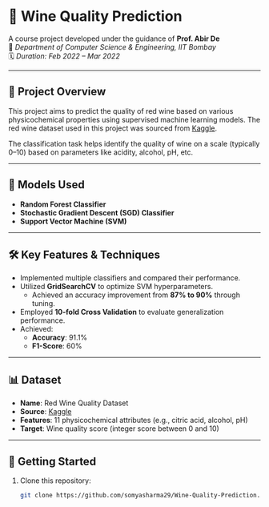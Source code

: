 # 🍷 Wine Quality Prediction

A course project developed under the guidance of **Prof. Abir De**  
📍 *Department of Computer Science & Engineering, IIT Bombay*  
🗓️ *Duration: Feb 2022 – Mar 2022*

---

## 📌 Project Overview

This project aims to predict the quality of red wine based on various physicochemical properties using supervised machine learning models. The red wine dataset used in this project was sourced from [Kaggle](https://www.kaggle.com/datasets/uciml/red-wine-quality-cortez-et-al-2009).

The classification task helps identify the quality of wine on a scale (typically 0–10) based on parameters like acidity, alcohol, pH, etc.

---

## 🧠 Models Used

- **Random Forest Classifier**
- **Stochastic Gradient Descent (SGD) Classifier**
- **Support Vector Machine (SVM)**

---

## 🛠️ Key Features & Techniques

- Implemented multiple classifiers and compared their performance.
- Utilized **GridSearchCV** to optimize SVM hyperparameters.
  - Achieved an accuracy improvement from **87% to 90%** through tuning.
- Employed **10-fold Cross Validation** to evaluate generalization performance.
- Achieved:
  - **Accuracy**: 91.1%
  - **F1-Score**: 60%

---

## 📊 Dataset

- **Name**: Red Wine Quality Dataset
- **Source**: [Kaggle](https://www.kaggle.com/datasets/uciml/red-wine-quality-cortez-et-al-2009)
- **Features**: 11 physicochemical attributes (e.g., citric acid, alcohol, pH)
- **Target**: Wine quality score (integer score between 0 and 10)

---

## 🚀 Getting Started

1. Clone this repository:
   ```bash
   git clone https://github.com/somyasharma29/Wine-Quality-Prediction.git
